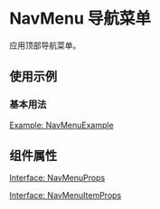 # NavMenu 导航菜单

应用顶部导航菜单。

## 使用示例

### 基本用法

[Example: NavMenuExample](./_example/NavMenuExample.jsx)

## 组件属性

[Interface: NavMenuProps](./NavMenu.tsx)

[Interface: NavMenuItemProps](./NavMenu.tsx)
